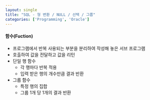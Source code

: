 ```yaml
---
layout: single
title: "SQL - 형 변환 / NULL / 선택 / 그룹"
categories: ['Programming', 'Oracle']
---
```


#### 함수(Fuction)
* 프로그램에서 반복 사용되는 부분을 분리하여 작성해 놓은 서브 프로그램   
* 호출하여 값을 전달하고 값을 리턴   
* 단일 행 함수
    * 각 행마다 반복 적용
    * 입력 받은 행의 개수만큼 결과 반환
* 그룹 함수
    * 특정 행의 집합
    * 그룹 1개 당 1개의 결과 반환  